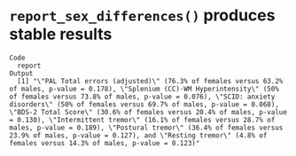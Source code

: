 # `report_sex_differences()` produces stable results

    Code
      report
    Output
      [1] "\"PAL Total errors (adjusted)\" (76.3% of females versus 63.2% of males, p-value = 0.178), \"Splenium (CC)-WM Hyperintensity\" (50% of females versus 73.8% of males, p-value = 0.076), \"SCID: anxiety disorders\" (50% of females versus 69.7% of males, p-value = 0.068), \"BDS-2 Total Score\" (30.6% of females versus 20.4% of males, p-value = 0.130), \"Intermittent tremor\" (16.1% of females versus 28.7% of males, p-value = 0.189), \"Postural tremor\" (36.4% of females versus 23.9% of males, p-value = 0.127), and \"Resting tremor\" (4.8% of females versus 14.3% of males, p-value = 0.123)"


